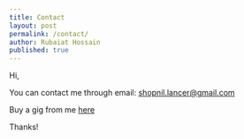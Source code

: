 ```yaml
---
title: Contact
layout: post
permalink: /contact/
author: Rubaiat Hossain
published: true
---
```

<p>Hi,</p>

<p>You can contact me through email: <a href="mailto:shopnil.lancer@gmail.com">shopnil.lancer@gmail.com</a></p>

<p>Buy a gig from me <a href="https://www.fiverr.com/rubaiat">here</a></p>

<p>Thanks!</p>
